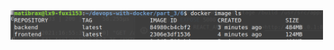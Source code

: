 
<img src=https://github.com/StrappedGlint13/devops-with-docker/blob/main/images/3.6.png width=500>

